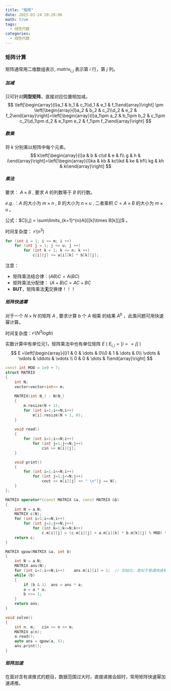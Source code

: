```yaml
---
title: "矩阵"     
date: 2025-03-24 20:28:06
math: true
tags: 
  - 线性代数
categories: 
  - 线性代数
---
```


### 矩阵计算

矩阵通常用二维数组表示, $matrix_{i,j}$ 表示第 $i$ 行，第 $j$ 列。

##### 加减

只可针对**同型矩阵**，直接对应位置相加减。
$$
\left[\begin{array}{l}a_1 & b_1 & c_1\\d_1 & e_1 & f_1\end{array}\right] \pm \left[\begin{array}{l}a_2 & b_2 & c_2\\d_2 & e_2 & f_2\end{array}\right]=\left[\begin{array}{l}a_1\pm a_2 & b_1\pm b_2 & c_1\pm c_2\\d_1\pm d_2 & e_1\pm e_2 & f_1\pm f_2\end{array}\right]
$$

##### 数乘

将 $k$ 分别乘以矩阵中每个元素。
$$
k\left[\begin{array}{l}a & b & c\\d & e & f\\ g & h & i\end{array}\right]=\left[\begin{array}{l}ka & kb & kc\\kd & ke & kf\\ kg & kh & ki\end{array}\right]
$$

##### 乘法

要求： $A\times B$ , 要求 $A$ 的列数等于 $B$ 的行数。

$e.g.$ ：$A$ 的大小为 $m \times n$ , $B$ 的大小为 $n \times u$ , 二者乘积 $C=A\times B$ 的大小为 $m\times u$ 。

公式：$C[i,j] = \sum\limits_{k=1}^{n}A[i][k]\times B[k][j]$ 。

时间复杂度： $\mathcal O(n^3)$

```cpp
for (int i = 1; i <= m; i ++)
	for (int j = 1; j <= u; j ++)
		for (int k = 1; k <= n; k ++)
			c[i][j] += a[i][k] * b[k][j];
```

注意：

-   矩阵乘法结合律：$(AB)C=A(BC)$
-   矩阵乘法分配律： $(A+B)C=AC+BC$
-   **BUT**，矩阵乘法**无**交换律！！！

##### 矩阵快速幂

对于一个 $N \times N$ 的矩阵 $A$ , 要求计算 $b$ 个 $A$ 相乘 的结果 $A^b$ ，此类问题可用快速幂计算。

时间复杂度：$\mathcal O(N^3logb)$

实数计算中有单位元1，矩阵乘法中也有单位矩阵 $E$  ( $E_{i,j} = [i==j]$ )
$$
E =\left[\begin{array}{l}1 & 0 & \dots & 0\\0 & 1 & \dots & 0\\ \vdots & \vdots & \ddots & \vdots \\ 0 & 0 & \dots & 1\end{array}\right]
$$


```cpp
const int MOD = 1e9 + 7;
struct MATRIX
{
    int N;
    vector<vector<int>> m;
    
    MATRIX(int N_) : N(N_) 
    {
        m.resize(N + 1);
        for (int i=1;i<=N;i++)
            m[i].resize(N + 1, 0);
    }
    
    void read()
    {
        for (int i=1;i<=N;i++)
            for (int j=1;j<=N;j++)
                cin >> m[i][j];
    }

    void print()
    {
        for (int i=1;i<=N;i++)
            for (int j=1;j<=N;j++)
                cout << m[i][j] << " \n"[j == N];
    }
};

MATRIX operator*(const MATRIX &a, const MATRIX &b)
{
    int N = a.N;
    MATRIX c(N);
    for (int i=1;i<=N;i++)
        for (int j=1;j<=N;j++)
            for (int k=1;k<=N;k++)
                c.m[i][j] = (c.m[i][j] + a.m[i][k] * b.m[k][j] % MOD) % MOD;
    return c;
}

MATRIX qpow(MATRIX &a, int b)
{
    int N = a.N;
    MATRIX ans(N);
    for (int i=1;i<=N;i++)    ans.m[i][i] = 1;	// 初始化，类似于普通快速幂的 ans = 1
    while (b)
    {
        if (b & 1)  ans = ans * a;
        a = a * a;
        b >>= 1;
    }
    return ans;
}

void solve()
{
    int n, m;   cin >> n >> m;
    MATRIX a(n);
    a.read();
    auto ans = qpow(a, 5);
    ans.print();
}
```

##### 矩阵加速

在面对含有递推式的题目，数据范围过大时，直接递推会超时，常用矩阵快速幂加速递推。


